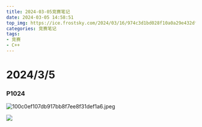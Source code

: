 ```yaml
---
title: 2024-03-05竞赛笔记
date: 2024-03-05 14:58:51
top_img: https://ice.frostsky.com/2024/03/16/974c3d1bd028f10a0a29e432dfc42f8d.png
categories: 竞赛笔记
tags:
- 竞赛
- C++
---
```


# 2024/3/5 

### P1024


![100c0ef107db917bb8f7ee8f31def1a6.jpeg](https://ice.frostsky.com/2024/03/05/100c0ef107db917bb8f7ee8f31def1a6.jpeg)

![](https://ice.frostsky.com/2024/03/05/bc6f32dd479b7df817d74a0050bb5e78.jpeg)


